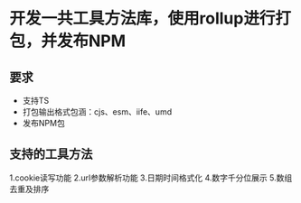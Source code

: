 # 开发一共工具方法库，使用rollup进行打包，并发布NPM

## 要求

+ 支持TS
+ 打包输出格式包涵：cjs、esm、iife、umd
+ 发布NPM包

## 支持的工具方法

1.cookie读写功能
2.url参数解析功能
3.日期时间格式化
4.数字千分位展示
5.数组去重及排序
